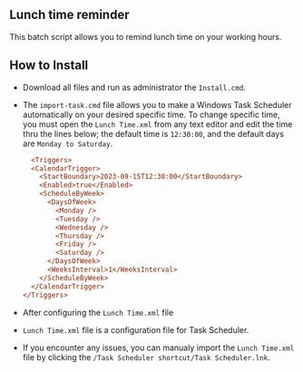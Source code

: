 ## Lunch time reminder

This batch script allows you to remind lunch time on your working hours.

## How to Install

* Download all files and run as administrator the `Install.cmd`.
* The `import-task.cmd` file allows you to make a Windows Task Scheduler automatically on your desired specific time.
  To change specific time, you must open the `Lunch Time.xml` from any text editor and edit the time thru the lines below;
  the default time is `12:30:00`, and the default days are `Monday to Saturday`.
  
  ```ini
    <Triggers>
    <CalendarTrigger>
      <StartBoundary>2023-09-15T12:30:00</StartBoundary>
      <Enabled>true</Enabled>
      <ScheduleByWeek>
        <DaysOfWeek>
          <Monday />
          <Tuesday />
          <Wednesday />
          <Thursday />
          <Friday />
          <Saturday />
        </DaysOfWeek>
        <WeeksInterval>1</WeeksInterval>
      </ScheduleByWeek>
    </CalendarTrigger>
  </Triggers>
  ```

* After configuring the `Lunch Time.xml` file 
* `Lunch Time.xml` file is a configuration file for Task Scheduler.
* If you encounter any issues, you can manualy import the `Lunch Time.xml` file by clicking the `/Task Scheduler shortcut/Task Scheduler.lnk`.
  
